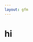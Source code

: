 ```yaml
---
layout: gfm
---
```


<script type="text/javascript" src="http://code.jquery.com/jquery-latest.min.js"></script>
<link rel="stylesheet" type="text/css" href="/css/fb-comments.css">

# hi
<script>
(function(d, s, id) {
  var js, fjs = d.getElementsByTagName(s)[0];
  if (d.getElementById(id)) return;
  js = d.createElement(s); js.id = id;
  js.src = "//connect.facebook.net/en_US/sdk.js#xfbml=1&version=v2.4&appId=1406472523010822";
  fjs.parentNode.insertBefore(js, fjs);
}(document, 'script', 'facebook-jssdk'));

  $(document).ready(function(){ // executes js when document is ready. Allows js to be put in head. Good practice.
    var link = window.location.href.replace(/\?fb_comment_id=.*/g,"")
    console.log("here: \n" + link);
    $(".fb-comments").attr("data-href",link).attr("width",$(".fb-comments").width()+"px").attr("colorscheme","dark");
  });
</script>

<div class="fb-comments" colorscheme="dark"></div>
